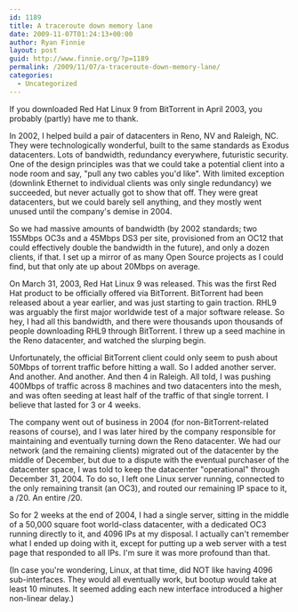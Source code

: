 ```yaml
---
id: 1189
title: A traceroute down memory lane
date: 2009-11-07T01:24:13+00:00
author: Ryan Finnie
layout: post
guid: http://www.finnie.org/?p=1189
permalink: /2009/11/07/a-traceroute-down-memory-lane/
categories:
  - Uncategorized
---
```

If you downloaded Red Hat Linux 9 from BitTorrent in April 2003, you probably (partly) have me to thank.

In 2002, I helped build a pair of datacenters in Reno, NV and Raleigh, NC. They were technologically wonderful, built to the same standards as Exodus datacenters. Lots of bandwidth, redundancy everywhere, futuristic security. One of the design principles was that we could take a potential client into a node room and say, "pull any two cables you'd like". With limited exception (downlink Ethernet to individual clients was only single redundancy) we succeeded, but never actually got to show that off. They were great datacenters, but we could barely sell anything, and they mostly went unused until the company's demise in 2004.

So we had massive amounts of bandwidth (by 2002 standards; two 155Mbps OC3s and a 45Mbps DS3 per site, provisioned from an OC12 that could effectively double the bandwidth in the future), and only a dozen clients, if that. I set up a mirror of as many Open Source projects as I could find, but that only ate up about 20Mbps on average.

On March 31, 2003, Red Hat Linux 9 was released. This was the first Red Hat product to be officially offered via BitTorrent. BitTorrent had been released about a year earlier, and was just starting to gain traction. RHL9 was arguably the first major worldwide test of a major software release. So hey, I had all this bandwidth, and there were thousands upon thousands of people downloading RHL9 through BitTorrent. I threw up a seed machine in the Reno datacenter, and watched the slurping begin.

Unfortunately, the official BitTorrent client could only seem to push about 50Mbps of torrent traffic before hitting a wall. So I added another server. And another. And another. And then 4 in Raleigh. All told, I was pushing 400Mbps of traffic across 8 machines and two datacenters into the mesh, and was often seeding at least half of the traffic of that single torrent. I believe that lasted for 3 or 4 weeks.

The company went out of business in 2004 (for non-BitTorrent-related reasons of course), and I was later hired by the company responsible for maintaining and eventually turning down the Reno datacenter. We had our network (and the remaining clients) migrated out of the datacenter by the middle of December, but due to a dispute with the eventual purchaser of the datacenter space, I was told to keep the datacenter "operational" through December 31, 2004. To do so, I left one Linux server running, connected to the only remaining transit (an OC3), and routed our remaining IP space to it, a /20. An entire /20.

So for 2 weeks at the end of 2004, I had a single server, sitting in the middle of a 50,000 square foot world-class datacenter, with a dedicated OC3 running directly to it, and 4096 IPs at my disposal. I actually can't remember what I ended up doing with it, except for putting up a web server with a test page that responded to all IPs. I'm sure it was more profound than that.

(In case you're wondering, Linux, at that time, did NOT like having 4096 sub-interfaces. They would all eventually work, but bootup would take at least 10 minutes. It seemed adding each new interface introduced a higher non-linear delay.)
